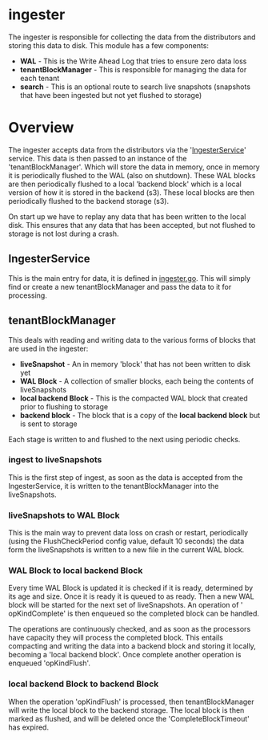 # ingester

The ingester is responsible for collecting the data from the distributors and storing this data to disk. This module has
a few components:

- **WAL** - This is the Write Ahead Log that tries to ensure zero data loss
- **tenantBlockManager** - This is responsible for managing the data for each tenant
- **search** - This is an optional route to search live snapshots (snapshots that have been ingested but not yet flushed
  to storage)

# Overview

The ingester accepts data from the distributors via the '[IngesterService](../../pkg/deeppb/deep.proto)' service. This
data is then passed to an instance of the 'tenantBlockManager'. Which will store the data in memory, once in memory it
is periodically flushed to the WAL (also on shutdown). These WAL blocks are then periodically flushed to a local
'backend block' which is a local version of how it is stored in the backend (s3). These local blocks are then
periodically flushed to the backend storage (s3).

On start up we have to replay any data that has been written to the local disk. This ensures that any data that has been
accepted, but not flushed to storage is not lost during a crash.

## IngesterService

This is the main entry for data, it is defined in [ingester.go](./ingester.go). This will simply find or create a new
tenantBlockManager and pass the data to it for processing.

## tenantBlockManager

This deals with reading and writing data to the various forms of blocks that are used in the ingester:

- **liveSnapshot** - An in memory 'block' that has not been written to disk yet
- **WAL Block** - A collection of smaller blocks, each being the contents of liveSnapshots
- **local backend Block** - This is the compacted WAL block that created prior to flushing to storage
- **backend block** - The block that is a copy of the **local backend block** but is sent to storage

Each stage is written to and flushed to the next using periodic checks.

### ingest to liveSnapshots

This is the first step of ingest, as soon as the data is accepted from the IngesterService, it is written to the
tenantBlockManager into the liveSnapshots.

### liveSnapshots to WAL Block

This is the main way to prevent data loss on crash or restart, periodically (using the FlushCheckPeriod config value,
default 10 seconds) the data form the liveSnapshots is written to a new file in the current WAL block.

### WAL Block to local backend Block

Every time WAL Block is updated it is checked if it is ready, determined by its age and size. Once it is ready it is
queued to as ready. Then a new WAL block will be started for the next set of liveSnapshots. An operation of '
opKindComplete' is then enqueued so the completed block can be handled.

The operations are continuously checked, and as soon as the processors have capacity they will process the completed
block. This entails compacting and writing the data into a backend block and storing it locally, becoming a 'local
backend block'. Once complete another operation is enqueued 'opKindFlush'.

### local backend Block to backend Block

When the operation 'opKindFlush' is processed, then tenantBlockManager will write the local block to the backend
storage. The local block is then marked as flushed, and will be deleted once the 'CompleteBlockTimeout' has expired.

